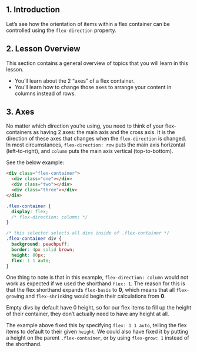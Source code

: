 ## 1. Introduction

Let’s see how the orientation of items within a flex container can be controlled using the `flex-direction` property.

## 2. Lesson Overview

This section contains a general overview of topics that you will learn in this lesson.
<ul>
  <li> You’ll learn about the 2 “axes” of a flex container. </li>
  <li> You’ll learn how to change those axes to arrange your content in columns instead of rows. </li>
</ul>

## 3. Axes

No matter which direction you’re using, you need to think of your flex-containers as having 2 axes: the main axis and the cross axis. It is the direction of these axes that changes when the `flex-direction` is changed. In most circumstances, `flex-direction: row` puts the main axis horizontal (left-to-right), and `column` puts the main axis vertical (top-to-bottom).

See the below example:

```html
<div class="flex-container">
  <div class="one"></div>
  <div class="two"></div>
  <div class="three"></div>
</div>
```

```css
.flex-container {
  display: flex;
  /* flex-direction: column; */
}

/* this selector selects all divs inside of .flex-container */
.flex-container div {
  background: peachpuff;
  border: 4px solid brown;
  height: 80px;
  flex: 1 1 auto;
}
```

One thing to note is that in this example, `flex-direction: column` would not work as expected if we used the shorthand `flex: 1`. The reason for this is that the flex shorthand expands `flex-basis` to **0**, which means that all `flex-grow`ing and `flex-shrink`ing would begin their calculations from **0**. 

Empty divs by default have 0 height, so for our flex items to fill up the height of their container, they don’t actually need to have any height at all.

The example above fixed this by specifying `flex: 1 1 auto`, telling the flex items to default to their given `height`. We could also have fixed it by putting a height on the parent `.flex-container`, or by using `flex-grow: 1` instead of the shorthand.
